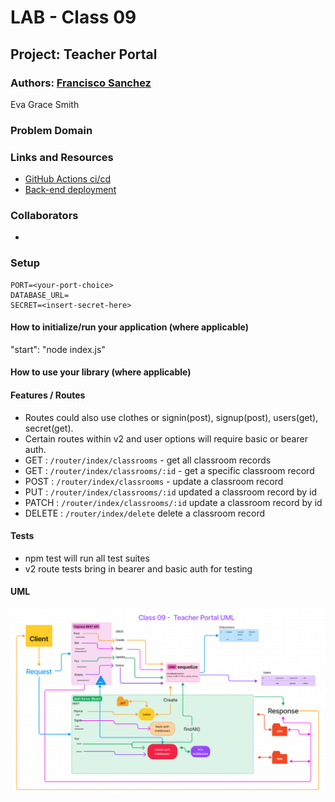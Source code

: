 

# LAB - Class 09

## Project: Teacher Portal

### Authors: [Francisco Sanchez](https://github.com/c0d3cisco)

Eva Grace Smith

### Problem Domain



### Links and Resources

- [GitHub Actions ci/cd](https://github.com/EvaGraceSmith/teacherportal)
- [Back-end deployment](https://teacher-portal.onrender.com)

### Collaborators

-

### Setup

    PORT=<your-port-choice>
    DATABASE_URL=
    SECRET=<insert-secret-here>

#### How to initialize/run your application (where applicable)

"start": "node index.js"

#### How to use your library (where applicable)

#### Features / Routes

- Routes could also use clothes or signin(post), signup(post), users(get), secret(get).
- Certain routes within v2 and user options will require basic or bearer auth.
- GET : `/router/index/classrooms` - get all classroom records
- GET : `/router/index/classrooms/:id` - get a specific classroom record
- POST : `/router/index/classrooms` - update a classroom record
- PUT : `/router/index/classrooms/:id` updated a classroom record by id
- PATCH : `/router/index/classrooms/:id` update a classroom record by id
- DELETE : `/router/index/delete` delete a classroom record

#### Tests

- npm test will run all test suites
- v2 route tests bring in bearer and basic auth for testing

#### UML

![UML](./img/class-09-uml.png)
